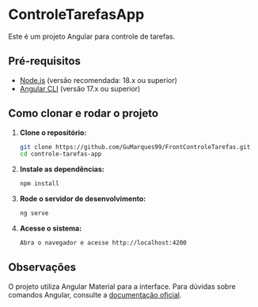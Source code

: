 # ControleTarefasApp

Este é um projeto Angular para controle de tarefas.

## Pré-requisitos

- [Node.js](https://nodejs.org/) (versão recomendada: 18.x ou superior)
- [Angular CLI](https://angular.io/cli) (versão 17.x ou superior)

## Como clonar e rodar o projeto

1. **Clone o repositório:**

   ```sh
   git clone https://github.com/GuMarques99/FrontControleTarefas.git
   cd controle-tarefas-app

2. **Instale as dependências:**
    ```sh
   npm install
    
3. **Rode o servidor de desenvolvimento:**
    ```sh
    ng serve
    
4. **Acesse o sistema:**
    ```sh
    Abra o navegador e acesse http://localhost:4200

## Observações

O projeto utiliza Angular Material para a interface.
Para dúvidas sobre comandos Angular, consulte a [documentação oficial](https://material.angular.dev/).
